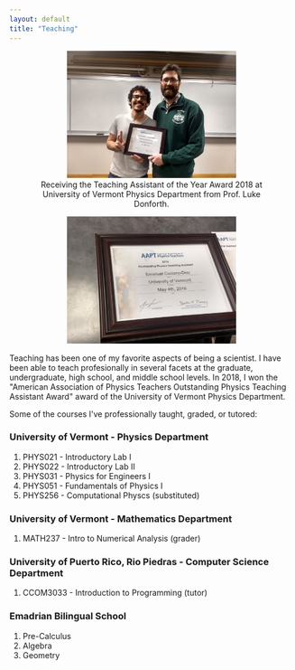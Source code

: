 ```yaml
---
layout: default
title: "Teaching"
---
```


<figure style="text-align: center;">
  <img src="/files/taAwardLuke.jpeg" alt="With Prof. Luke Donforth, receiving the Teaching Assistant of the Year Award 2018 at University of Vermont Physics Department" style="width:300px;height:225px;">
  <figcaption>Receiving the Teaching Assistant of the Year Award 2018 at University of Vermont Physics Department from Prof. Luke Donforth.</figcaption>
</figure>


<figure style="text-align: center;">
<img src="/files/taAward.jpeg" alt="With Prof. Luke Donforth, receiving the American Association of Physics Teachers Outstanding Physics Teaching Assistant Award 2018 at University of Vermont Physics Department" style="width:300px;height:225px;">
</figure>

Teaching has been one of my favorite aspects of being a scientist. I have been able to teach profesionally in several facets at the graduate, undergraduate, high school, and middle school levels. In 2018, I won the "American Association of Physics Teachers Outstanding Physics Teaching Assistant Award" award of the University of Vermont Physics Department.

Some of the courses I've professionally taught, graded, or tutored:

### University of Vermont - Physics Department
1. PHYS021 - Introductory Lab I
2. PHYS022 - Introductory Lab II
3. PHYS031 - Physics for Engineers I
4. PHYS051 - Fundamentals of Physics I
5. PHYS256 - Computational Physcs (substituted)

### University of Vermont - Mathematics Department
1. MATH237 - Intro to Numerical Analysis (grader)

### University of Puerto Rico, Rio Piedras - Computer Science Department
1. CCOM3033 - Introduction to Programming (tutor)

### Emadrian Bilingual School
1. Pre-Calculus
2. Algebra
3. Geometry
